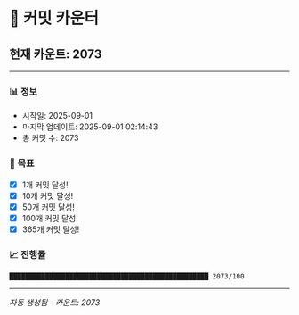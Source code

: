 # 🔢 커밋 카운터

## 현재 카운트: 2073

---

### 📊 정보
- 시작일: 2025-09-01
- 마지막 업데이트: 2025-09-01 02:14:43
- 총 커밋 수: 2073

### 🎯 목표
- [x] 1개 커밋 달성!
- [x] 10개 커밋 달성!
- [x] 50개 커밋 달성!
- [x] 100개 커밋 달성!
- [x] 365개 커밋 달성!

### 📈 진행률
```
██████████████████████████████████████████████████ 2073/100
```

---
*자동 생성됨 - 카운트: 2073*
